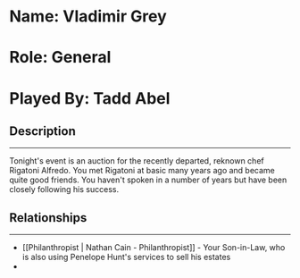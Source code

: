 # Name: Vladimir Grey
# Role: General
# Played By: Tadd Abel

## Description
---
Tonight's event is an auction for the recently departed, reknown chef Rigatoni Alfredo. You met Rigatoni at basic many years ago and became quite good friends. You haven't spoken in a number of years but have been closely following his success.

## Relationships
---
- [[Philanthropist | Nathan Cain  - Philanthropist]]  - Your Son-in-Law, who is also using Penelope Hunt's services to sell his estates
- 
